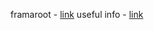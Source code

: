 framaroot - [link](https://www.dropbox.com/s/f3jb64nep3jvl5d/Framaroot-1.6.1.apk)
useful info - [link](http://4pda.ru/forum/index.php?&showtopic=492458&mode=show&st=0)
